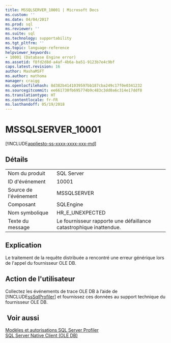 ```yaml
---
title: MSSQLSERVER_10001 | Microsoft Docs
ms.custom: ''
ms.date: 04/04/2017
ms.prod: sql
ms.reviewer: ''
ms.suite: sql
ms.technology: supportability
ms.tgt_pltfrm: ''
ms.topic: language-reference
helpviewer_keywords:
- 10001 (Database Engine error)
ms.assetid: f8fd2d8d-a4af-4b6a-ba51-9123b7e4c9bf
caps.latest.revision: 16
author: MashaMSFT
ms.author: mathoma
manager: craigg
ms.openlocfilehash: 8d382b4141039597bb187cba249c17f0e0341232
ms.sourcegitcommit: ee661730fb695774b9c483c3dd0a6c314e17ddf8
ms.translationtype: HT
ms.contentlocale: fr-FR
ms.lasthandoff: 05/19/2018
---
```

# <a name="mssqlserver10001"></a>MSSQLSERVER_10001
[!INCLUDE[appliesto-ss-xxxx-xxxx-xxx-md](../../includes/appliesto-ss-xxxx-xxxx-xxx-md.md)]
  
## <a name="details"></a>Détails  
  
|||  
|-|-|  
|Nom du produit|SQL Server|  
|ID d'événement|10001|  
|Source de l'événement|MSSQLSERVER|  
|Composant|SQLEngine|  
|Nom symbolique|HR_E_UNEXPECTED|  
|Texte du message|Le fournisseur rapporte une défaillance catastrophique inattendue.|  
  
## <a name="explanation"></a>Explication  
Le traitement de la requête distribuée a rencontré une erreur générique lors de l'appel du fournisseur OLE DB.  
  
## <a name="user-action"></a>Action de l'utilisateur  
Collectez les événements de trace OLE DB à l’aide de [!INCLUDE[ssSqlProfiler](../../includes/sssqlprofiler-md.md)] et fournissez ces données au support technique du fournisseur OLE DB.  
  
## <a name="see-also"></a> Voir aussi  
[Modèles et autorisations SQL Server Profiler](~/tools/sql-server-profiler/sql-server-profiler-templates-and-permissions.md)  
[SQL Server Native Client &#40;OLE DB&#41;](~/relational-databases/native-client/ole-db/sql-server-native-client-ole-db.md)  
  
